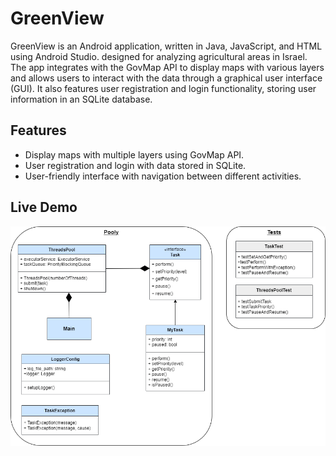 # GreenView
GreenView is an Android application, written in Java, JavaScript, and HTML using Android Studio.
designed for analyzing agricultural areas in Israel. The app integrates with the GovMap API to display maps with various layers and allows users to interact with the data through a graphical user interface (GUI).
It also features user registration and login functionality, storing user information in an SQLite database.

## Features

- Display maps with multiple layers using GovMap API.
- User registration and login with data stored in SQLite.
- User-friendly interface with navigation between different activities.

## Live Demo

![demo](/docs/architecture.drawio.png)
